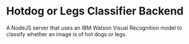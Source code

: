 # Hotdog or Legs Classifier Backend

A NodeJS server that uses an IBM Watson Visual Recognition model to classify
whether an image is of hot dogs or legs.

